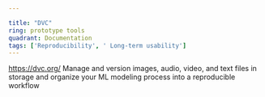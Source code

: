 ```yaml
---

title: "DVC"
ring: prototype tools
quadrant: Documentation
tags: ['Reproducibility', ' Long-term usability']
---
```

https://dvc.org/
Manage and version images, audio, video, and text files in storage and organize your ML modeling process into a reproducible workflow

